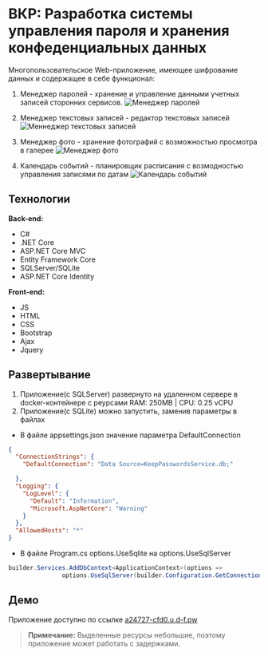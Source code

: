# ВКР: Разработка системы управления пароля и хранения конфеденциальных данных
Многопользовательское Web-приложение, имеющее шифрование данных и содержащее в себе функционал:
1. Менеджер паролей - хранение и управление данными учетных записей сторонних сервисов.
![Менеджер паролей](https://github.com/astarte19/KeepPasswords/assets/72278018/76057281-e2fe-4fe6-9629-8531dfa1a872)

2. Менеджер текстовых записей - редактор текстовых записей
![Меннеджер текстовых записей](https://github.com/astarte19/KeepPasswords/assets/72278018/64f30d59-fbaa-441e-8ae6-113c6f87d638)

3. Менеджер фото - хранение фотографий с возможностью просмотра в галерее
![Менеджер фото](https://github.com/astarte19/KeepPasswords/assets/72278018/c58cbe9c-5b09-4f96-942b-5dabb707f0d2)

4. Календарь событий - планировщик расписания с возмодностью управления записями по датам
![Календарь событий](https://github.com/astarte19/KeepPasswords/assets/72278018/f1b540c4-03a1-4c92-9170-f9c70820c32e)

## Технологии
**Back-end:**
- C#
- .NET Core
- ASP.NET Core MVC
- Entity Framework Core
- SQLServer/SQLite
- ASP.NET Core Identity

**Front-end:**
- JS
- HTML
- CSS
- Bootstrap
- Ajax
- Jquery

## Развертывание
1. Приложение(с SQLServer) развернуто на удаленном сервере в docker-контейнере с реурсами RAM: 250MB | CPU: 0.25 vCPU
2. Приложение(с SQLite) можно запустить, заменив параметры в файлах
- В файле appsettings.json значение параметра DefaultConnection
```json
{
  "ConnectionStrings": {
    "DefaultConnection": "Data Source=KeepPasswordsService.db;"

  },
  "Logging": {
    "LogLevel": {
      "Default": "Information",
      "Microsoft.AspNetCore": "Warning"
    }
  },
  "AllowedHosts": "*"
}
```
- В файле Program.cs options.UseSqlite на options.UseSqlServer
```C#
builder.Services.AddDbContext<ApplicationContext>(options =>
               options.UseSqlServer(builder.Configuration.GetConnectionString("DefaultConnection")));
```
## Демо
Приложение доступно по ссылке [a24727-cfd0.u.d-f.pw](https://a24727-cfd0.u.d-f.pw)
> **Примечание:** Выделенные ресурсы небольшие, поэтому приложение может работать с задержками.
